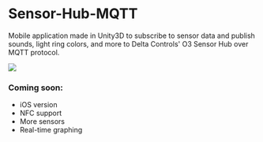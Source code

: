 # Sensor-Hub-MQTT
Mobile application made in Unity3D to subscribe to sensor data and publish sounds, light ring colors, and more to Delta Controls' O3 Sensor Hub over MQTT protocol.

<img src="Demo.gif?raw=true">

### Coming soon:
- iOS version
- NFC support
- More sensors
- Real-time graphing
